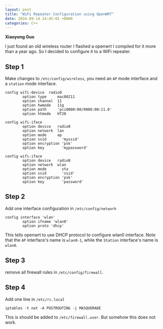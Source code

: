 ```yaml
---
layout: post
title: "WiFi Repeater Configuration using OpenWRT"
date: 2016-09-14 14:45:01 +0800
categories: C++
---
```


**Xiaoyong Guo**

I just found an old wireless router 
I flashed a openwrt I compiled for it more than a year ago. 
So I decided to configure it to a WiFi repeater.


## Step 1
Make changes to `/etc/config/wireless`,
you need an `AP` mode interface and
a `station` mode interface. 

```
config wifi-device  radio0
        option type     mac80211
        option channel  11
        option hwmode   11g
        option path     'pci0000:00/0000:00:11.0'
        option htmode   HT20

config wifi-iface
        option device   radio0
        option network  lan
        option mode     ap
        option ssid       'myssid'
        option encryption 'psk' 
        option key        'mypassword'
        
config wifi-iface
        option device   radio0
        option network  wlan
        option mode       sta
        option ssid       'ssid'
        option encryption 'psk'
        option key        'password'
```

## Step 2

Add one interface configuration in `/etc/config/network`

```
config interface 'wlan'
        option ifname 'wlan0'
        option proto 'dhcp'
```

This tells openwrt to use DHCP protocol to configure wlan0 interface.
Note that the `AP` interface's name is `wlan0-1`, while the `Station` interface's name is `wlan0`.

## Step 3

remove all firewall rules in `/etc/config/firewall`.

## Step 4

Add one line in `/etc/rc.local`

```
iptables -t nat -A POSTROUTING -j MASQUERADE
```

This is should be added to `/etc/firewall.user`. But somehow this does not work.


